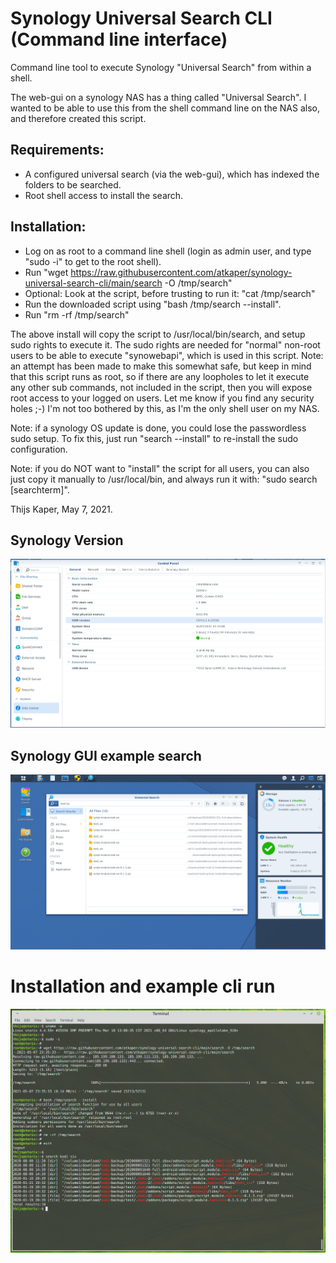 # Synology Universal Search CLI (Command line interface)

Command line tool to execute Synology "Universal Search" from within a shell.

The web-gui on a synology NAS has a thing called "Universal Search". I wanted to be able to use this
from the shell command line on the NAS also, and therefore created this script.

## Requirements:

- A configured universal search (via the web-gui), which has indexed the folders to be searched.
- Root shell access to install the search.

## Installation:

- Log on as root to a command line shell (login as admin user, and type "sudo -i" to get to the root shell).
- Run "wget https://raw.githubusercontent.com/atkaper/synology-universal-search-cli/main/search -O /tmp/search"
- Optional: Look at the script, before trusting to run it: "cat /tmp/search"
- Run the downloaded script using "bash /tmp/search --install".
- Run "rm -rf /tmp/search"

The above install will copy the script to /usr/local/bin/search, and setup sudo rights to execute it.
The sudo rights are needed for "normal" non-root users to be able to execute "synowebapi", which is used in this script.
Note: an attempt has been made to make this somewhat safe, but keep in mind that this script runs as root, so
if there are any loopholes to let it execute any other sub commands, not included in the script, then you
will expose root access to your logged on users. Let me know if you find any security holes ;-)
I'm not too bothered by this, as I'm the only shell user on my NAS.

Note: if a synology OS update is done, you could lose the passwordless sudo setup. To fix this, just run
"search --install" to re-install the sudo configuration.

Note: if you do NOT want to "install" the script for all users, you can also just copy it manually to /usr/local/bin, 
and always run it with: "sudo search [searchterm]". 

Thijs Kaper, May 7, 2021.


## Synology Version

![synology version](images/screenshot-20210507-233307-synology-version.png)

## Synology GUI example search

![synology gui example search](images/screenshot-20210507-233102-universal-search-gui.png)

# Installation and example cli run

![installation and example cli run](images/screenshot-20210507-233633-install-and-example-run.png)
